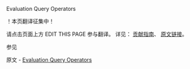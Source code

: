 Evaluation Query Operators

 ！本页翻译征集中！

请点击页面上方 EDIT THIS PAGE 参与翻译。
详见：
[贡献指南]( https://github.com/JinMuInfo/MongoDB-Manual-zh/blob/master/CONTRIBUTING.md )、
[原文链接](  https://docs.mongodb.com/manual/reference/operator/query-evaluation/  )。

 参见

原文 - [Evaluation Query Operators]( https://docs.mongodb.com/manual/reference/operator/query-evaluation/ )

